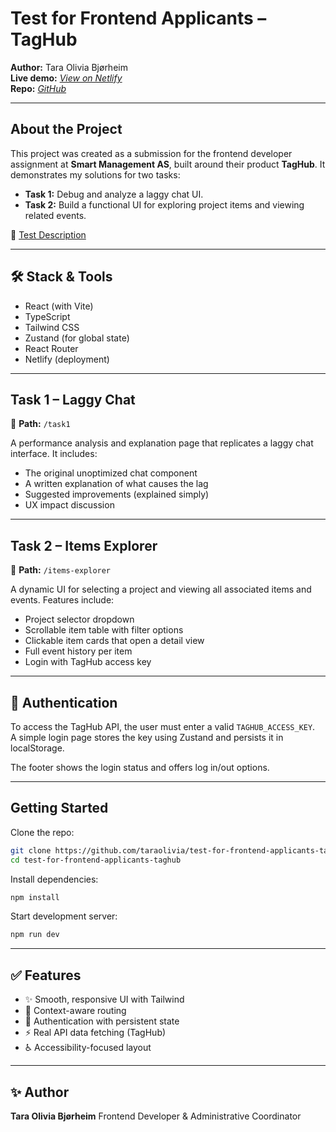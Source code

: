 
# Test for Frontend Applicants – TagHub

**Author:** Tara Olivia Bjørheim  
**Live demo:** _[View on Netlify](https://your-netlify-link.netlify.app)_  
**Repo:** _[GitHub](https://tara-test-frontend.netlify.app/)_

---

## About the Project

This project was created as a submission for the frontend developer assignment at **Smart Management AS**, built around their product **TagHub**. It demonstrates my solutions for two tasks:

- **Task 1:** Debug and analyze a laggy chat UI.  
- **Task 2:** Build a functional UI for exploring project items and viewing related events.

📄 [Test Description](https://gitlab.taghub.net/documentation/devdocs/-/wikis/Test-for-Frontend-applicants)

---

## 🛠️ Stack & Tools

- React (with Vite)  
- TypeScript  
- Tailwind CSS  
- Zustand (for global state)  
- React Router  
- Netlify (deployment)

---

## Task 1 – Laggy Chat

🔗 **Path:** `/task1`

A performance analysis and explanation page that replicates a laggy chat interface. It includes:

- The original unoptimized chat component  
- A written explanation of what causes the lag  
- Suggested improvements (explained simply)  
- UX impact discussion

---

## Task 2 – Items Explorer

🔗 **Path:** `/items-explorer`

A dynamic UI for selecting a project and viewing all associated items and events. Features include:

- Project selector dropdown  
- Scrollable item table with filter options  
- Clickable item cards that open a detail view  
- Full event history per item  
- Login with TagHub access key

---

## 🔐 Authentication

To access the TagHub API, the user must enter a valid `TAGHUB_ACCESS_KEY`.  
A simple login page stores the key using Zustand and persists it in localStorage.

The footer shows the login status and offers log in/out options.

---

## Getting Started

Clone the repo:

```bash
git clone https://github.com/taraolivia/test-for-frontend-applicants-taghub
cd test-for-frontend-applicants-taghub
````

Install dependencies:

```bash
npm install
```

Start development server:

```bash
npm run dev
```

---

## ✅ Features

* ✨ Smooth, responsive UI with Tailwind
* 🔁 Context-aware routing
* 🔐 Authentication with persistent state
* ⚡ Real API data fetching (TagHub)
* ♿ Accessibility-focused layout

---

## ✨ Author

**Tara Olivia Bjørheim**
Frontend Developer & Administrative Coordinator
